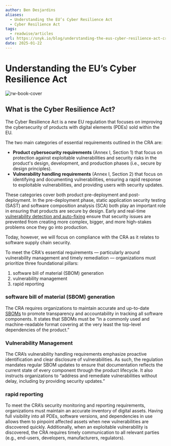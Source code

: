 ```yaml
---
author: Ben Desjardins
aliases:
  - Understanding the EU’s Cyber Resilience Act
  - Cyber Resilience Act
tags:
  - readwise/articles
url: https://snyk.io/blog/understanding-the-eus-cyber-resilience-act-cra/?__readwiseLocation=
date: 2025-01-22
---
```

# Understanding the EU’s Cyber Resilience Act

![rw-book-cover](https://res.cloudinary.com/snyk/image/upload/v1588865915/Corona-blog-feature.png)

## What is the Cyber Resilience Act? 

The Cyber Resilience Act is a new EU regulation that focuses on improving the cybersecurity of products with digital elements (PDEs) sold within the EU. [](https://read.readwise.io/read/01jj7a3jxsa5fax7s5e4x65xce)

The two main categories of essential requirements outlined in the CRA are: 
- **Product cybersecurity requirements** (Annex I, Section 1) that focus on protection against exploitable vulnerabilities and security risks in the product's design, development, and production phases (i.e., secure by design principles). 
- **Vulnerability handling requirements** (Annex I, Section 2) that focus on identifying and documenting vulnerabilities, ensuring a rapid response to exploitable vulnerabilities, and providing users with security updates. [](https://read.readwise.io/read/01jj7a4bahqpdjzg5gpeqk9fbk)

These categories cover both product pre-deployment and post-deployment. In the pre-deployment phase, static application security testing (SAST) and software composition analysis (SCA) both play an important role in ensuring that products are secure by design. Early and real-time [vulnerability detection and auto-fixing](https://snyk.io/blog/find-auto-fix-prioritize-intelligently-snyks-ai-powered-code/) ensure that security issues are prevented from creating more complex, bigger, and more high-stakes problems once they go into production. [](https://read.readwise.io/read/01jj7a5akmh47dhr73npwq4p5v)

Today, however, we will focus on compliance with the CRA as it relates to software supply chain security. [](https://read.readwise.io/read/01jj7a5eaxmnv0redke64tte0a)

To meet the CRA's essential requirements — particularly around vulnerability management and timely remediation — organizations must prioritize three foundational pillars: 
1. software bill of material (SBOM) generation
2. vulnerability management
3. rapid reporting [](https://read.readwise.io/read/01jj7a7dfpay676eqyryha04d1)

### software bill of material (SBOM) generation
The CRA requires organizations to maintain accurate and up-to-date [SBOMs](https://snyk.io/articles/software-bill-of-materials/) to promote transparency and accountability in tracking all software components. It states that SBOMs must be “in a commonly used and machine-readable format covering at the very least the top-level dependencies of the product.” [](https://read.readwise.io/read/01jj7a8w9actm468dtrq4js1ns)

### Vulnerability Management
The CRA’s vulnerability handling requirements emphasize proactive identification and clear disclosure of vulnerabilities. As such, the regulation mandates regular SBOM updates to ensure that documentation reflects the current state of every component through the product lifecycle. It also instructs organizations to “address and remediate vulnerabilities without delay, including by providing security updates.” [](https://read.readwise.io/read/01jj7a9dp1d0cdztn8qdps0s0m)

### rapid reporting
To meet the CRA’s security monitoring and reporting requirements, organizations must maintain an accurate inventory of digital assets. Having full visibility into all PDEs, software versions, and dependencies in use allows them to pinpoint affected assets when new vulnerabilities are discovered quickly. Additionally, when an exploitable vulnerability is discovered, the CRA requires timely communication to all relevant parties (e.g., end-users, developers, manufacturers, regulators). [](https://read.readwise.io/read/01jj7aa36axsj4hn1edsbpce12)

